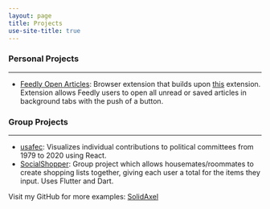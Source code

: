 ```yaml
---
layout: page
title: Projects
use-site-title: true
---
```

### Personal Projects
---
 - [Feedly Open Articles](https://github.com/SolidAxel/feedly-open-articles): Browser extension that builds upon [this](https://github.com/cypressious/ff-feedly-open-unread) extension. Extension allows Feedly users to open all unread or saved articles in background tabs with the push of a button.

### Group Projects
---
 - [usafec](https://github.com/SolidAxel/usafec): Visualizes individual contributions to political committees from 1979 to 2020 using React.
 - [SocialShopper](https://github.com/SolidAxel/CSE115): Group project which allows housemates/roommates to create shopping lists together, giving each user a total for the items they input. Uses Flutter and Dart.
 
Visit my GitHub for more examples: [SolidAxel](https://github.com/SolidAxel/)
